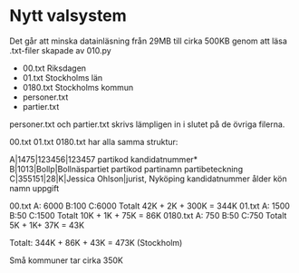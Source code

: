 # Nytt valsystem

Det går att minska datainläsning från 29MB till cirka 500KB genom att läsa .txt-filer skapade av 010.py
* 00.txt Riksdagen
* 01.txt Stockholms län
* 0180.txt Stockholms kommun
* personer.txt
* partier.txt

personer.txt och partier.txt skrivs lämpligen in i slutet på de övriga filerna.

00.txt 01.txt 0180.txt har alla samma struktur:

A|1475|123456|123457                           partikod kandidatnummer*
B|1013|Bollp|Bollnäspartiet                    partikod partinamn partibeteckning
C|355151|28|K|Jessica Ohlson|jurist, Nyköping  kandidatnummer ålder kön namn uppgift

00.txt   A: 6000 B:100 C:6000  Totalt 42K + 2K + 300K = 344K
01.txt   A: 1500 B:50  C:1500  Totalt 10K + 1K + 75K  = 86K
0180.txt A: 750  B:50  C:750   Totalt 5K + 1K+ 37K    = 43K

Totalt: 344K + 86K + 43K = 473K (Stockholm)

Små kommuner tar cirka 350K
